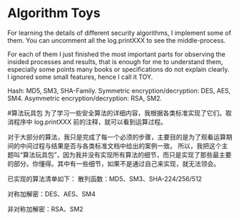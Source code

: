# Algorithm Toys
For learning the details of different security algorithms, I implement some of them. 
You can uncomment all the log.printXXX to see the middle-process.

For each of them I just finished the most important parts for observing the insided processes and results, 
that is enough for me to understand them, especially some points many books or specifications do not explain clearly.
I ignored some small features, hence I call it TOY. 

Hash: MD5, SM3, SHA-Family.
Symmetric encryption/decryption: DES, AES, SM4.
Asymmetric encryption/decryption: RSA, SM2.


#算法玩具包
为了学习一些安全算法的详细内容，我根据各类标准实现了它们。取消程序中 log.printXXX 前的注释，就可以看到运算过程。

对于大部分的算法，我只是完成了每一个必须的步骤，主要目的是为了观看运算期间的中间过程与结果是否与各类标准文档中给出的案例一致。
所以，我把这个主题叫“算法玩具包”，因为我并没有实现所有算法的细节，而只是实现了那些最主要的部分。你懂得。其中有一些细节，如果不是通过自己来实现，就无法领会。

已实现的算法清单如下：
散列函数：MD5、SM3、SHA-224/256/512

对称加解密：DES、AES、SM4

非对称加解密：RSA、SM2
